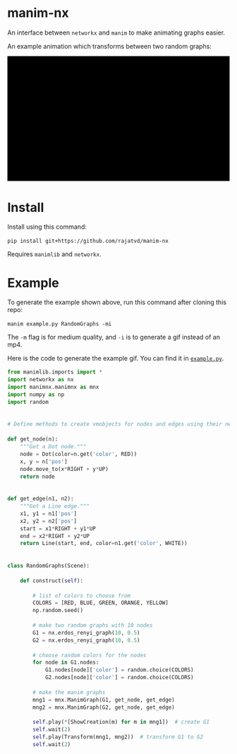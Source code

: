 # manim-nx
An interface between `networkx` and `manim` to make animating graphs easier.

An example animation which transforms between two random graphs:

![](random_graphs.gif)


# Install

Install using this command:

`pip install git+https://github.com/rajatvd/manim-nx`

Requires `manimlib` and `networkx`.

# Example

To generate the example shown above, run this command after cloning this repo:

`manim example.py RandomGraphs -mi`

The `-m` flag is for medium quality, and `-i` is to generate a gif instead of an mp4.


Here is the code to generate the example gif. You can find it in [`example.py`](https://github.com/rajatvd/manim-nx/blob/master/example.py).

```py
from manimlib.imports import *
import networkx as nx
import manimnx.manimnx as mnx
import numpy as np
import random


# Define methods to create vmobjects for nodes and edges using their networkx attributes

def get_node(n):
    """Get a Dot node."""
    node = Dot(color=n.get('color', RED))
    x, y = n['pos']
    node.move_to(x*RIGHT + y*UP)
    return node


def get_edge(n1, n2):
    """Get a Line edge."""
    x1, y1 = n1['pos']
    x2, y2 = n2['pos']
    start = x1*RIGHT + y1*UP
    end = x2*RIGHT + y2*UP
    return Line(start, end, color=n1.get('color', WHITE))


class RandomGraphs(Scene):

    def construct(self):

        # list of colors to choose from
        COLORS = [RED, BLUE, GREEN, ORANGE, YELLOW]
        np.random.seed()

        # make two random graphs with 10 nodes
        G1 = nx.erdos_renyi_graph(10, 0.5)
        G2 = nx.erdos_renyi_graph(10, 0.5)

        # choose random colors for the nodes
        for node in G1.nodes:
            G1.nodes[node]['color'] = random.choice(COLORS)
            G2.nodes[node]['color'] = random.choice(COLORS)

        # make the manim graphs
        mng1 = mnx.ManimGraph(G1, get_node, get_edge)
        mng2 = mnx.ManimGraph(G2, get_node, get_edge)

        self.play(*[ShowCreation(m) for m in mng1])  # create G1
        self.wait(2)
        self.play(Transform(mng1, mng2))  # transform G1 to G2
        self.wait(2)

```
